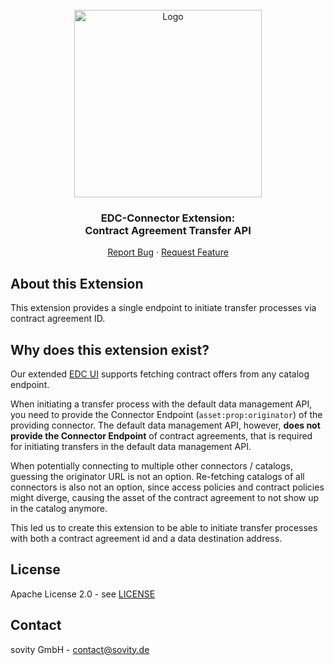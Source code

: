 <!-- PROJECT LOGO -->
<br />
<div align="center">
  <a href="https://github.com/sovity/edc-extensions">
    <img src="https://raw.githubusercontent.com/sovity/edc-ui/main/src/assets/images/sovity_logo.svg" alt="Logo" width="300">
  </a>

<h3 align="center">EDC-Connector Extension:<br />Contract Agreement Transfer API</h3>

  <p align="center">
    <a href="https://github.com/sovity/edc-extensions/issues/new?template=bug_report.md">Report Bug</a>
    ·
    <a href="https://github.com/sovity/edc-extensions/issues/new?template=feature_request.md">Request Feature</a>
  </p>
</div>

## About this Extension

This extension provides a single endpoint to initiate transfer processes via contract agreement ID.

## Why does this extension exist?

Our extended [EDC UI](https://github.com/sovity/EDC-UI) supports fetching contract offers from any catalog endpoint.

When initiating a transfer process with the default data management API, you need to provide the Connector
Endpoint (`asset:prop:originator`) of the providing connector. The default data management API, however, __does not
provide the Connector Endpoint__ of contract agreements, that is required for initiating transfers in the default data
management API.

When potentially connecting to multiple other connectors / catalogs, guessing the originator URL is not an
option. Re-fetching catalogs of all connectors is also not an option, since access policies and contract policies might
diverge, causing the asset of the contract agreement to not show up in the catalog anymore.

This led us to create this extension to be able to initiate transfer processes with both a contract
agreement id and a data destination address.

## License

Apache License 2.0 - see [LICENSE](../../LICENSE)

## Contact

sovity GmbH - contact@sovity.de
